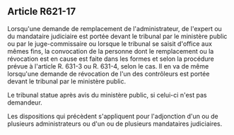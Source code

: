 Article R621-17
----
Lorsqu'une demande de remplacement de l'administrateur, de l'expert ou du
mandataire judiciaire est portée devant le tribunal par le ministère public ou
par le juge-commissaire ou lorsque le tribunal se saisit d'office aux mêmes
fins, la convocation de la personne dont le remplacement ou la révocation est en
cause est faite dans les formes et selon la procédure prévue à l'article R.
631-3 ou R. 631-4, selon le cas. Il en va de même lorsqu'une demande de
révocation de l'un des contrôleurs est portée devant le tribunal par le
ministère public.

Le tribunal statue après avis du ministère public, si celui-ci n'est pas
demandeur.

Les dispositions qui précèdent s'appliquent pour l'adjonction d'un ou de
plusieurs administrateurs ou d'un ou de plusieurs mandataires judiciaires.
